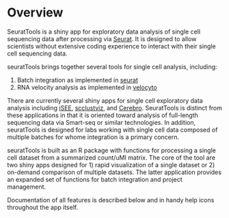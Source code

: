 # Overview

SeuratTools is a shiny app for exploratory data analysis of single cell sequencing data after processing via [Seurat](https://satijalab.org/seurat/). It is designed to allow scientists without extensive coding experience to interact with their single cell sequencing data. 

seuratTools brings together several tools for single cell analysis, including:

1. Batch integration as implemented in [seurat](https://www.cell.com/cell/fulltext/S0092-8674(19)30559-8)
2. RNA velocity analysis as implemented in [velocyto](https://velocyto.org/)

There are currently several shiny apps for single cell exploratory data analysis including [iSEE](https://bioconductor.org/packages/release/bioc/html/iSEE.html), [scclustviz](https://baderlab.github.io/scClustViz/), and [Cerebro](https://github.com/romanhaa/Cerebro). SeuratTools is distinct from these applications in that it is oriented toward analysis of full-length sequencing data via Smart-seq or similar technologies. In addition, seuratTools is designed for labs working with single cell data composed of multiple batches for whome integration is a primary concern.

seuratTools is built as an R package with functions for processing a single cell dataset from a summarized count/uMI matrix. The core of the tool are two shiny apps designed for 1) rapid visualization of a single dataset or 2) on-demand comparison of multiple datasets. The latter application provides an expanded set of functions for batch integration and project management. 

Documentation of all features is described below and in handy help icons throughout the app itself. 
